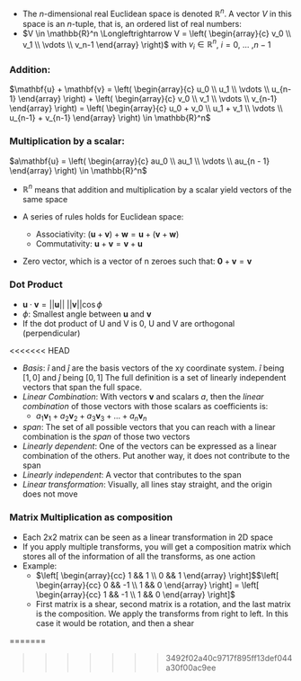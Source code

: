 - The $n$-dimensional real Euclidean space is denoted $\mathbb{R}^n$. A vector $V$ in this space is an $n$-tuple, that is, an ordered list of real numbers:
- $V \in \mathbb{R}^n \Longleftrightarrow V = \left( \begin{array}{c} v_0 \\ v_1 \\ \vdots \\ v_n-1 \end{array} \right)$ with $v_i \in \mathbb{R}^n$, $i = 0$, $\ldots$ ,$n -1$

### Addition:

$\mathbf{u} + \mathbf{v} = \left( \begin{array}{c} u_0 \\ u_1 \\ \vdots \\ u_{n-1} \end{array} \right) + \left( \begin{array}{c} v_0 \\ v_1 \\ \vdots \\ v_{n-1} \end{array} \right) = \left( \begin{array}{c} u_0 + v_0 \\ u_1 + v_1 \\ \vdots \\ u_{n-1} + v_{n-1} \end{array} \right) \in \mathbb{R}^n$

### Multiplication by a scalar:

$a\mathbf{u} = \left( \begin{array}{c} au_0 \\ au_1 \\ \vdots \\ au_{n - 1} \end{array} \right) \in \mathbb{R}^n$

- $\mathbb{R}^n$  means that addition and multiplication by a scalar yield vectors of the same space

- A series of rules holds for Euclidean space:
	- Associativity: $(\mathbf{u} + \mathbf{v}) + \mathbf{w} = \mathbf{u} + (\mathbf{v} + \mathbf{w})$
	- Commutativity: $\mathbf{u} + \mathbf{v} = \mathbf{v} + \mathbf{u}$

- Zero vector, which is a vector of n zeroes such that:  $\mathbf{0} + \mathbf{v} = \mathbf{v}$

### Dot Product
- $\mathbf{u} \cdot \mathbf{v} = ||\mathbf{u}||$ $||\mathbf{v}||\cos\phi$
- $\phi$: Smallest angle between $\mathbf{u}$ and $\mathbf{v}$
- If the dot product of U and V is 0, U and V are orthogonal (perpendicular)

<<<<<<< HEAD
- *Basis*: $\hat{i}$ and $\hat{j}$ are the basis vectors of the xy coordinate system. $\hat{i}$ being $[1,0]$ and $\hat{j}$ being $[0,1]$ The full definition is a set of linearly independent vectors that span the full space.
- *Linear Combination*: With vectors $\mathbf{v}$ and scalars $a$, then the *linear combination* of those vectors with those scalars as coefficients is:
	- $a_1\mathbf{v}_1 + a_2\mathbf{v}_2 + a_3\mathbf{v}_3 + \ldots + a_n\mathbf{v}_n$
- *span*: The set of all possible vectors that you can reach with a linear combination is the *span* of those two vectors
- *Linearly dependent*: One of the vectors can be expressed as a linear combination of the others. Put another way, it does not contribute to the span
- *Linearly independent*: A vector that contributes to the span
- *Linear transformation*: Visually, all lines stay straight, and the origin does not move


### Matrix Multiplication as composition
- Each 2x2 matrix can be seen as a linear transformation in 2D space
- If you apply multiple transforms, you will get a composition matrix which stores all of the information of all the transforms, as one action
- Example:
	- $\left[ \begin{array}{cc} 1 && 1 \\ 0 && 1 \end{array} \right]$$\left[ \begin{array}{cc} 0 && -1 \\ 1 && 0 \end{array} \right] = \left[ \begin{array}{cc} 1 && -1 \\ 1 && 0 \end{array} \right]$
	- First matrix is a shear, second matrix is a rotation, and the last matrix is the composition. We apply the transforms from right to left. In this case it would be rotation, and then a shear

=======
>>>>>>> 3492f02a40c9717f895ff13def044a30f00ac9ee



















